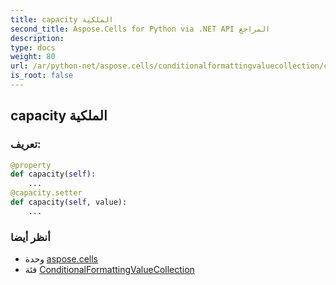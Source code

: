 ```yaml
---
title: capacity الملكية
second_title: Aspose.Cells for Python via .NET API المراجع
description:
type: docs
weight: 80
url: /ar/python-net/aspose.cells/conditionalformattingvaluecollection/capacity/
is_root: false
---
```

##  capacity الملكية
###  تعريف:
```python
@property
def capacity(self):
    ...
@capacity.setter
def capacity(self, value):
    ...
```

###  أنظر أيضا
* وحدة [aspose.cells](../../)
* فئة [ConditionalFormattingValueCollection](/cells/ar/python-net/aspose.cells/conditionalformattingvaluecollection)
